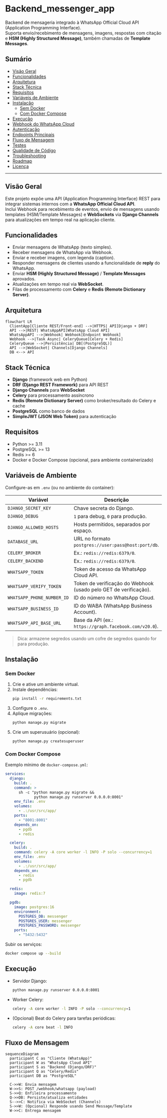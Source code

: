 # Backend_messenger_app

Backend de mensageria integrado à WhatsApp Official Cloud API (Application Programming Interface).  
Suporta envio/recebimento de mensagens, imagens, respostas com citação e **HSM (Highly Structured Message)**, também chamadas de **Template Messages**.

## Sumário
- [Visão Geral](#visão-geral)
- [Funcionalidades](#funcionalidades)
- [Arquitetura](#arquitetura)
- [Stack Técnica](#stack-técnica)
- [Requisitos](#requisitos)
- [Variáveis de Ambiente](#variáveis-de-ambiente)
- [Instalação](#instalação)
  - [Sem Docker](#sem-docker)
  - [Com Docker Compose](#com-docker-compose)
- [Execução](#execução)
- [Webhook do WhatsApp Cloud](#webhook-do-whatsapp-cloud)
- [Autenticação](#autenticação)
- [Endpoints Principais](#endpoints-principais)
- [Fluxo de Mensagem](#fluxo-de-mensagem)
- [Testes](#testes)
- [Qualidade de Código](#qualidade-de-código)
- [Troubleshooting](#troubleshooting)
- [Roadmap](#roadmap)
- [Licença](#licença)

---

## Visão Geral
Este projeto expõe uma API (Application Programming Interface) REST para integrar sistemas internos com a **WhatsApp Official Cloud API**.  
Inclui Webhook para recebimento de eventos, envio de mensagens usando templates (HSM/Template Messages) e **WebSockets** via **Django Channels** para atualizações em tempo real na aplicação cliente.

## Funcionalidades
- Enviar mensagens de WhatsApp (texto simples).
- Receber mensagens de WhatsApp via Webhook.
- Enviar e receber imagens, com legenda (caption).
- Responder mensagens de clientes usando a funcionalidade de **reply** do WhatsApp.
- Enviar **HSM (Highly Structured Message)** / **Template Messages** aprovados.
- Atualizações em tempo real via **WebSocket**.
- Filas de processamento com **Celery** e **Redis (Remote Dictionary Server)**.

## Arquitetura
```mermaid
flowchart LR
  ClientApp[Cliente REST/Front-end] -->|HTTPS| API[Django + DRF]
  API -->|REST| WhatsAppAPI[WhatsApp Cloud API]
  WhatsAppAPI -->|Webhook| Webhook[Endpoint Webhook]
  Webhook -->|Task Async| CeleryQueue[Celery + Redis]
  CeleryQueue -->|Persistência| DB[(PostgreSQL)]
  API -->|WebSocket| Channels[Django Channels]
  DB <--> API
```

## Stack Técnica
- **Django** (framework web em Python)
- **DRF (Django REST Framework)** para API REST
- **Django Channels** para **WebSocket**
- **Celery** para processamento assíncrono
- **Redis (Remote Dictionary Server)** como broker/resultado do Celery e cache
- **PostgreSQL** como banco de dados
- **SimpleJWT (JSON Web Token)** para autenticação

## Requisitos
- Python >= 3.11
- PostgreSQL >= 13
- Redis >= 6
- Docker e Docker Compose (opcional, para ambiente containerizado)

## Variáveis de Ambiente
Configure-as em `.env` (ou no ambiente do container):

| Variável | Descrição |
|---------|-----------|
| `DJANGO_SECRET_KEY` | Chave secreta do Django. |
| `DJANGO_DEBUG` | `1` para debug, `0` para produção. |
| `DJANGO_ALLOWED_HOSTS` | Hosts permitidos, separados por espaço. |
| `DATABASE_URL` | URL no formato `postgres://user:pass@host:port/db`. |
| `CELERY_BROKER` | Ex.: `redis://redis:6379/0`. |
| `CELERY_BACKEND` | Ex.: `redis://redis:6379/0`. |
| `WHATSAPP_TOKEN` | Token de acesso da WhatsApp Cloud API. |
| `WHATSAPP_VERIFY_TOKEN` | Token de verificação do Webhook (usado pelo GET de verificação). |
| `WHATSAPP_PHONE_NUMBER_ID` | ID do número no WhatsApp Cloud. |
| `WHATSAPP_BUSINESS_ID` | ID do WABA (WhatsApp Business Account). |
| `WHATSAPP_API_BASE_URL` | Base da API (ex.: `https://graph.facebook.com/v20.0`). |

> Dica: armazene segredos usando um cofre de segredos quando for para produção.

## Instalação

### Sem Docker
1. Crie e ative um ambiente virtual.
2. Instale dependências:
   ```bash
   pip install -r requirements.txt
   ```
3. Configure o `.env`.
4. Aplique migrações:
   ```bash
   python manage.py migrate
   ```
5. Crie um superusuário (opcional):
   ```bash
   python manage.py createsuperuser
   ```

### Com Docker Compose
Exemplo mínimo de `docker-compose.yml`:
```yaml
services:
  django:
    build: .
    command: >
      sh -c "python manage.py migrate &&
             python manage.py runserver 0.0.0.0:8001"
    env_file: .env
    volumes:
      - .:/usr/src/app/
    ports:
      - "8001:8001"
    depends_on:
      - pgdb
      - redis

  celery:
    build: .
    command: celery -A core worker -l INFO -P solo --concurrency=1
    env_file: .env
    volumes:
      - .:/usr/src/app/
    depends_on:
      - redis
      - pgdb

  redis:
    image: redis:7

  pgdb:
    image: postgres:16
    environment:
      POSTGRES_DB: messenger
      POSTGRES_USER: messenger
      POSTGRES_PASSWORD: messenger
    ports:
      - "5432:5432"
```

Subir os serviços:
```bash
docker compose up --build
```

## Execução
- Servidor Django:
  ```bash
  python manage.py runserver 0.0.0.0:8001
  ```
- Worker Celery:
  ```bash
  celery -A core worker -l INFO -P solo --concurrency=1
  ```
- (Opcional) Beat do Celery para tarefas periódicas:
  ```bash
  celery -A core beat -l INFO
  ```


## Fluxo de Mensagem
```mermaid
sequenceDiagram
  participant C as "Cliente (WhatsApp)"
  participant W as "WhatsApp Cloud API"
  participant S as "Backend (Django/DRF)"
  participant Q as "Celery/Redis"
  participant DB as "PostgreSQL"

  C->>W: Envia mensagem
  W->>S: POST /webhook/whatsapp (payload)
  S->>Q: Enfileira processamento
  Q->>DB: Persiste/atualiza entidades
  S-->>C: Notifica via WebSocket (Channels)
  S->>W: (Opcional) Responde usando Send Message/Template
  W->>C: Entrega mensagem
```

